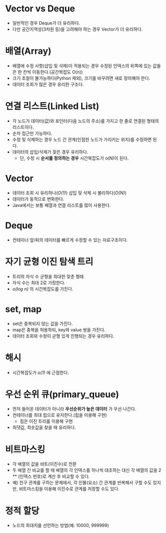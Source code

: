 # Vector vs Deque

- 일반적인 경우 Deque가 더 유리하다.
- 다만 공간지역성(3차원 등)을 고려해야 하는 경우 Vector가 더 유리하다.

# 배열(Array)

- 배열에 수정 사항(삽입 및 삭제)이 적용되는 경우 수정된 인덱스의 뒤쪽에 있는 값들은 한 칸씩 이동한다.(공간복잡도 O(n))
- 크기 조절이 불가능하다(Python 제외), 크기를 바꾸려면 새로 정의해야 한다.
- 데이터 조회가 많은 경우 유리한 구조다.


# 연결 리스트(Linked List)
- 각 노드가 데이터(값)와 포인터(다음 노드의 주소)를 가지고 한 줄로 연결된 형태의 리스트이다.
- 순차 접근만 가능하다.
- 수정 및 삭제하는 경우 노드 간 관계(인접한 노드가 가리키는 위치)를 수정하면 된다.
- 데이터의 삽입/삭제가 잦은 경우 유리하다.
  - 단, 수정 시 **순서를 정의하는 경우** 시간복잡도가 o(N)이 된다.

# Vector

- 데이터 조회 시 유리하나(_O(1)_) 삽입 및 삭제 시 불리하다(_O(N)_)
- 데이터가 동적으로 변화한다.
- Java에서는 보통 배열과 연결 리스트를 많이 사용한다.

# Deque

- 컨테이너 앞/뒤의 데이터를 빠르게 수정할 수 있는 자료구조이다.

# 자기 균형 이진 탐색 트리

- 트리의 자식 수 균형을 최대한 맞춘 형태
- 자식 수는 최대 2로 가정한다.
- _o(log n)_ 의 시간복잡도를 가진다.

# set, map

- set은 중복되지 않는 값을 가진다.
- map은 중복을 허용하되, key와 value 쌍을 가진다.
- 데이터 조회와 수정이 균형 있게 진행되는 경우 유리하다.

# 해시

- 시간복잡도가 _o(1)_ 에 근접한다.

# 우선 순위 큐(primary_queue)

- 먼저 들어온 데이터가 아니라 **우선순위가 높은 데이터** 가 우선 나간다.
- 컨테이너를 최대 힙으로 유지한다.(힙을 이용해 구현)
  - 힙은 이진 트리를 이용해 구현
- 최댓값, 최솟값을 찾을 때 유리하다.

# 비트마스킹

- 각 배열의 값을 비트(이진수)로 전환
- 두 배열 간 비교를 할 때 배열의 각 인덱스를 하나씩 대조하는 대신 각 배열의 값을 2 ** (인덱스 번호)로 계산 후 비교할 수 있다.
- 예) 친구 관계를 구하는 문제에서, 각 인물(요소) 간 관계를 반복해서 구할 수도 있지만, 비트마스킹을 이용해 이진수로 관계를 저장할 수도 있다.

# 정적 할당

- 노드의 최대치를 선언하는 방법(예: 10000, 999999)
